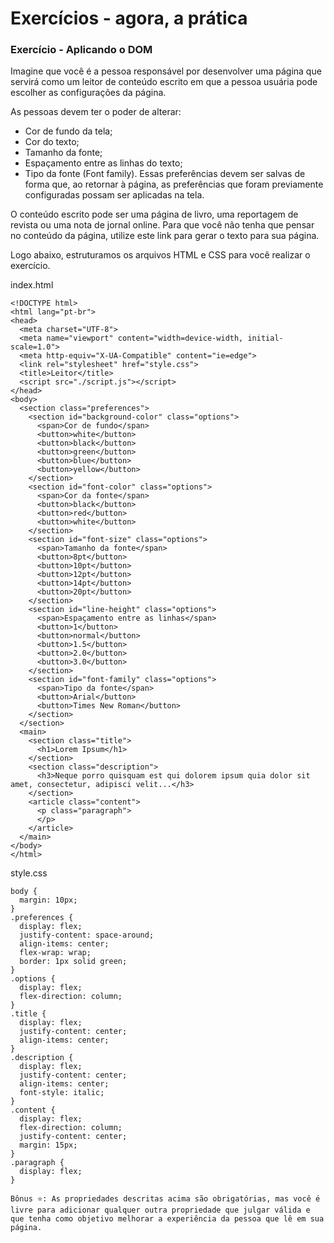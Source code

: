 # Exercícios - agora, a prática
### Exercício - Aplicando o DOM
Imagine que você é a pessoa responsável por desenvolver uma página que servirá como um leitor de conteúdo escrito em que a pessoa usuária pode escolher as configurações da página.

As pessoas devem ter o poder de alterar:

  * Cor de fundo da tela;
  * Cor do texto;
  * Tamanho da fonte;
  * Espaçamento entre as linhas do texto;
  * Tipo da fonte (Font family).
Essas preferências devem ser salvas de forma que, ao retornar à página, as preferências que foram previamente configuradas possam ser aplicadas na tela.

O conteúdo escrito pode ser uma página de livro, uma reportagem de revista ou uma nota de jornal online. Para que você não tenha que pensar no conteúdo da página, utilize este link para gerar o texto para sua página.

Logo abaixo, estruturamos os arquivos HTML e CSS para você realizar o exercício.

index.html

```
<!DOCTYPE html>
<html lang="pt-br">
<head>
  <meta charset="UTF-8">
  <meta name="viewport" content="width=device-width, initial-scale=1.0">
  <meta http-equiv="X-UA-Compatible" content="ie=edge">
  <link rel="stylesheet" href="style.css">
  <title>Leitor</title>
  <script src="./script.js"></script>
</head>
<body>
  <section class="preferences">
    <section id="background-color" class="options">
      <span>Cor de fundo</span>
      <button>white</button>
      <button>black</button>
      <button>green</button>
      <button>blue</button>
      <button>yellow</button>
    </section>
    <section id="font-color" class="options">
      <span>Cor da fonte</span>
      <button>black</button>
      <button>red</button>
      <button>white</button>
    </section>
    <section id="font-size" class="options">
      <span>Tamanho da fonte</span>
      <button>8pt</button>
      <button>10pt</button>
      <button>12pt</button>
      <button>14pt</button>
      <button>20pt</button>
    </section>
    <section id="line-height" class="options">
      <span>Espaçamento entre as linhas</span>
      <button>1</button>
      <button>normal</button>
      <button>1.5</button>
      <button>2.0</button>
      <button>3.0</button>
    </section>
    <section id="font-family" class="options">
      <span>Tipo da fonte</span>
      <button>Arial</button>
      <button>Times New Roman</button>
    </section>
  </section>
  <main>
    <section class="title">
      <h1>Lorem Ipsum</h1>
    </section>
    <section class="description">
      <h3>Neque porro quisquam est qui dolorem ipsum quia dolor sit amet, consectetur, adipisci velit...</h3>
    </section>
    <article class="content">
      <p class="paragraph">
      </p>
    </article>
  </main>  
</body>
</html>
```
style.css

```
body {
  margin: 10px;
}
.preferences {
  display: flex;
  justify-content: space-around;
  align-items: center;
  flex-wrap: wrap;
  border: 1px solid green;
}
.options {
  display: flex;
  flex-direction: column;
}
.title {
  display: flex;
  justify-content: center;
  align-items: center;
}
.description {
  display: flex;
  justify-content: center;
  align-items: center;
  font-style: italic;
}
.content {
  display: flex;
  flex-direction: column;
  justify-content: center;
  margin: 15px;
}
.paragraph {
  display: flex;
}
```
```
Bônus ⭐️: As propriedades descritas acima são obrigatórias, mas você é livre para adicionar qualquer outra propriedade que julgar válida e que tenha como objetivo melhorar a experiência da pessoa que lê em sua página.
```
